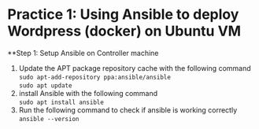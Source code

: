
# Practice 1: Using Ansible to deploy Wordpress (docker) on Ubuntu VM  

**Step 1: Setup Ansible on Controller machine  

1. Update the APT package repository cache with the following command  
```sudo apt-add-repository ppa:ansible/ansible```  
```sudo apt update```  
2. install Ansible with the following command  
```sudo apt install ansible```  
3. Run the following command to check if ansible is working correctly  
```ansible --version``` 


